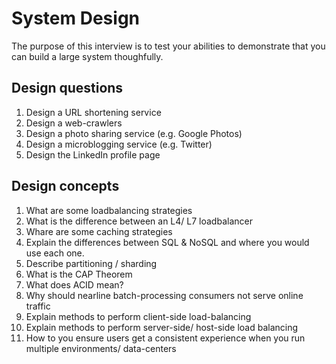 # System Design
The purpose of this interview is to test your abilities to demonstrate that you can build a large system thoughfully.

## Design questions
1. Design a URL shortening service
2. Design a web-crawlers
3. Design a photo sharing service (e.g. Google Photos)
4. Design a microblogging service (e.g. Twitter)
5. Design the LinkedIn profile page

## Design concepts
1. What are some loadbalancing strategies
2. What is the difference between an L4/ L7 loadbalancer
3. Whare are some caching strategies
4. Explain the differences between SQL & NoSQL and where you would use each one.
5. Describe partitioning / sharding
6. What is the CAP Theorem
7. What does ACID mean?
8. Why should nearline batch-processing consumers not serve online traffic
9. Explain methods to perform client-side load-balancing
10. Explain methods to perform server-side/ host-side load balancing
11. How to you ensure users get a consistent experience when you run multiple environments/ data-centers
